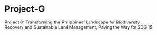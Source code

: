 # Project-G
Project G: Transforming the Philippines' Landscape for Biodiversity Recovery and Sustainable Land Management, Paving the Way for SDG 15
